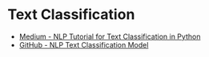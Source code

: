 # Text Classification

- [Medium - NLP Tutorial for Text Classification in Python](https://medium0.com/analytics-vidhya/nlp-tutorial-for-text-classification-in-python-8f19cd17b49e)
- [GitHub - NLP Text Classification Model](https://github.com/vijayaiitk/NLP-text-classification-model)
